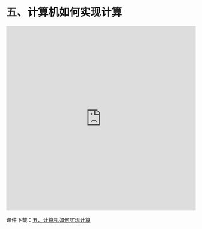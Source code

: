 # 五、计算机如何实现计算

<iframe src="https://docs.com/d/embed/D25191802-5165-9053-0540-000709268416%7eM0da634d7-0c08-a704-2a3e-0d4e71145789" frameborder="0" scrolling="no" width="608px" height="491px" style="max-width:100%" allowfullscreen="True"></iframe>

课件下载：[五、计算机如何实现计算](https://github.com/kinggolzu/Introduction-to-Computer/blob/master/courseware/8.计算机如何实现计算.pptx?raw=true)
